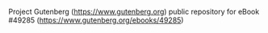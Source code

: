 Project Gutenberg (https://www.gutenberg.org) public repository for eBook #49285 (https://www.gutenberg.org/ebooks/49285)

